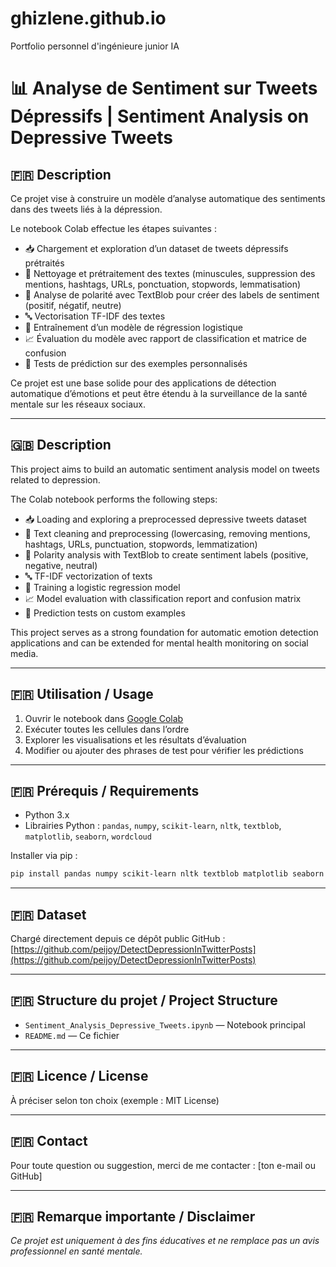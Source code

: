 # ghizlene.github.io
Portfolio personnel d'ingénieure junior IA

# 📊 Analyse de Sentiment sur Tweets Dépressifs | Sentiment Analysis on Depressive Tweets
## 🇫🇷 Description

Ce projet vise à construire un modèle d’analyse automatique des sentiments dans des tweets liés à la dépression.

Le notebook Colab effectue les étapes suivantes :

* 📥 Chargement et exploration d’un dataset de tweets dépressifs prétraités
* 🧹 Nettoyage et prétraitement des textes (minuscules, suppression des mentions, hashtags, URLs, ponctuation, stopwords, lemmatisation)
* 🧠 Analyse de polarité avec TextBlob pour créer des labels de sentiment (positif, négatif, neutre)
* 🔤 Vectorisation TF-IDF des textes
* 🤖 Entraînement d’un modèle de régression logistique
* 📈 Évaluation du modèle avec rapport de classification et matrice de confusion
* 💬 Tests de prédiction sur des exemples personnalisés

Ce projet est une base solide pour des applications de détection automatique d’émotions et peut être étendu à la surveillance de la santé mentale sur les réseaux sociaux.

---

## 🇬🇧 Description

This project aims to build an automatic sentiment analysis model on tweets related to depression.

The Colab notebook performs the following steps:

* 📥 Loading and exploring a preprocessed depressive tweets dataset
* 🧹 Text cleaning and preprocessing (lowercasing, removing mentions, hashtags, URLs, punctuation, stopwords, lemmatization)
* 🧠 Polarity analysis with TextBlob to create sentiment labels (positive, negative, neutral)
* 🔤 TF-IDF vectorization of texts
* 🤖 Training a logistic regression model
* 📈 Model evaluation with classification report and confusion matrix
* 💬 Prediction tests on custom examples

This project serves as a strong foundation for automatic emotion detection applications and can be extended for mental health monitoring on social media.

---

## 🇫🇷 Utilisation / Usage

1. Ouvrir le notebook dans [Google Colab](https://colab.research.google.com/)
2. Exécuter toutes les cellules dans l’ordre
3. Explorer les visualisations et les résultats d’évaluation
4. Modifier ou ajouter des phrases de test pour vérifier les prédictions

---

## 🇫🇷 Prérequis / Requirements

* Python 3.x
* Librairies Python :
  `pandas`, `numpy`, `scikit-learn`, `nltk`, `textblob`, `matplotlib`, `seaborn`, `wordcloud`

Installer via pip :

```bash
pip install pandas numpy scikit-learn nltk textblob matplotlib seaborn wordcloud
```

---

## 🇫🇷 Dataset

Chargé directement depuis ce dépôt public GitHub :
[https://github.com/peijoy/DetectDepressionInTwitterPosts](https://github.com/peijoy/DetectDepressionInTwitterPosts)

---

## 🇫🇷 Structure du projet / Project Structure

* `Sentiment_Analysis_Depressive_Tweets.ipynb` — Notebook principal
* `README.md` — Ce fichier

---

## 🇫🇷 Licence / License

À préciser selon ton choix (exemple : MIT License)

---

## 🇫🇷 Contact

Pour toute question ou suggestion, merci de me contacter : \[ton e-mail ou GitHub]

---

## 🇫🇷 Remarque importante / Disclaimer

*Ce projet est uniquement à des fins éducatives et ne remplace pas un avis professionnel en santé mentale.*
